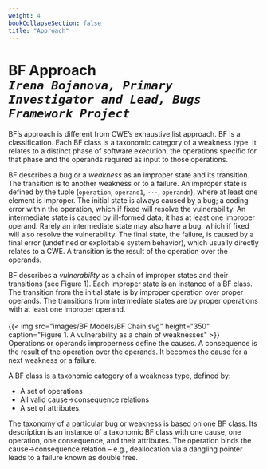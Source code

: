 ```yaml
---
weight: 4
bookCollapseSection: false
title: "Approach"
---
```

# BF Approach <br/>_`Irena Bojanova, Primary Investigator and Lead, Bugs Framework Project`_

BF’s approach is different from CWE’s exhaustive list approach. BF is a classification. Each BF class is a taxonomic category of a weakness type. It relates to a distinct phase of software execution, the operations specific for that phase and the operands required as input to those operations.

BF describes a bug or a _weakness_ as an improper state and its transition. The transition is to another weakness or to a failure. An improper state is defined by the tuple (`operation`, `operand1`, `···`, `operandn`), where at least one element is improper. The initial state is always caused by a bug; a coding error within the operation, which if fixed will resolve the vulnerability. An intermediate state is caused by ill-formed data; it has at least one improper operand. Rarely an intermediate state may also have a bug, which if fixed will also resolve the vulnerability. The final state, the failure, is caused by a final error (undefined or exploitable system behavior), which usually directly relates to a CWE. A transition is the result of the operation over the operands.

BF describes a _vulnerability_ as a chain of improper states and their transitions (see Figure 1). Each improper state is an instance of a BF class. The transition from the initial state is by improper operation over proper operands. The transitions from intermediate states are by proper operations with at least one improper operand.
<br/><br/>
{{< img src="images/BF Models/BF Chain.svg" height="350" caption="Figure 1. A vulnerability as a chain of weaknesses" >}}
<br/>
Operations or operands improperness define the causes. A consequence is the result of the operation over the operands. It becomes the cause for a next weakness or a failure.

A BF class is a taxonomic category of a weakness type, defined by:

*   A set of operations
*   All valid cause→consequence relations
*   A set of attributes.

The taxonomy of a particular bug or weakness is based on one BF class. Its description is an instance of a taxonomic BF class with one cause, one operation, one consequence, and their attributes. The operation binds the cause→consequence relation – e.g., deallocation via a dangling pointer leads to a failure known as double free.
